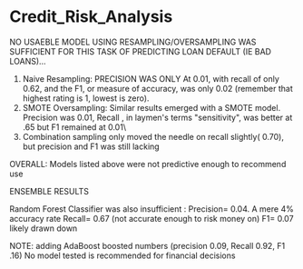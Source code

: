 # Credit_Risk_Analysis
NO USAEBLE MODEL USING RESAMPLING/OVERSAMPLING WAS SUFFICIENT FOR THIS TASK OF PREDICTING LOAN DEFAULT (IE BAD LOANS)...

1) Naive Resampling: PRECISION WAS ONLY At 0.01, with recall of only 0.62, and the F1, or measure of accuracy, was only 0.02 (remember that highest rating is 1, lowest is zero). 
2) SMOTE Oversampling: Similar results emerged with a SMOTE model. Precision was 0.01, Recall , in laymen's terms "sensitivity", was better at .65 but F1 remained at 0.01\
3) Combination sampling only moved the needle on recall slightly( 0.70), but precision and F1 was still lacking

OVERALL: Models listed above were not predictive enough to recommend use


ENSEMBLE RESULTS

Random Forest Classifier was also insufficient : Precision= 0.04. A mere 4% accuracy rate 
                                                  Recall= 0.67 (not accurate enough to risk money on)
                                                  F1= 0.07 likely drawn down 
  
  
  NOTE: adding AdaBoost boosted numbers (precision 0.09, Recall 0.92, F1 .16) No model tested is recommended for financial decisions

